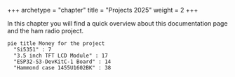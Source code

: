 +++
archetype = "chapter"
title = "Projects 2025"
weight = 2
+++

In this chapter you will find a quick overview about this documentation page and the ham radio project.

```mermaid {align="center" zoom="true"}
pie title Money for the project
  "Si5351" : 7
  "3.5 inch TFT LCD Module" : 17
  "ESP32-S3-DevKitC-1 Board" : 14
  "Hammond case 1455U1602BK" : 38
```